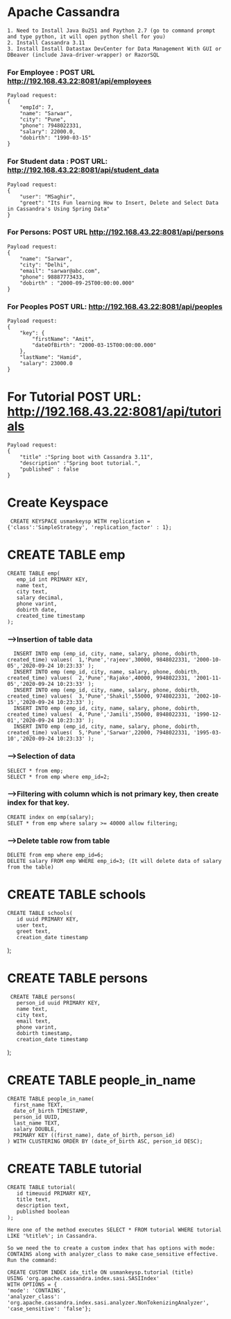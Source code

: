 # Apache Cassandra
	1. Need to Install Java 8u251 and Paython 2.7 (go to command prompt and type python, it will open python shell for you)
	2. Install Cassandra 3.11
	3. Install Install Datastax DevCenter for Data Management With GUI or DBeaver (include Java-driver-wrapper) or RazorSQL

### For Employee : POST URL http://192.168.43.22:8081/api/employees
	Payload request:
	{
	    "empId": 7,
	    "name": "Sarwar",
	    "city": "Pune",
	    "phone": 7948022331,
	    "salary": 22000.0,
	    "dobirth": "1990-03-15"
	}

### For Student data : POST URL: http://192.168.43.22:8081/api/student_data
	Payload request:
	{
		"user": "MSaghir",
		"greet": "Its Fun learning How to Insert, Delete and Select Data in Cassandra's Using Spring Data"
	}

### For Persons: POST URL http://192.168.43.22:8081/api/persons
	Payload request:
	{
	    "name": "Sarwar",
	    "city": "Delhi",
	    "email": "sarwar@abc.com",
	    "phone": 98887773433,
	    "dobirth" : "2000-09-25T00:00:00.000"
	}

### For Peoples POST URL: http://192.168.43.22:8081/api/peoples
	Payload request:
	{
	    "key": {
	        "firstName": "Amit",
	        "dateOfBirth": "2000-03-15T00:00:00.000"
	    },
	    "lastName": "Hamid",
	    "salary": 23000.0
	}

# For Tutorial POST URL: http://192.168.43.22:8081/api/tutorials
	Payload request:
	{
	    "title" :"Spring boot with Cassandra 3.11",
	    "description" :"Spring boot tutorial.",
	    "published" : false
	}



# Create Keyspace
	 CREATE KEYSPACE usmankeysp WITH replication = {'class':'SimpleStrategy', 'replication_factor' : 1};

# CREATE TABLE emp
	CREATE TABLE emp(
	   emp_id int PRIMARY KEY,
	   name text,
	   city text,
	   salary decimal,
	   phone varint,
	   dobirth date,
	   created_time timestamp
	);
   
### -->Insertion of table data
	  INSERT INTO emp (emp_id, city, name, salary, phone, dobirth, created_time) values(  1,'Pune','rajeev',30000, 9848022331, '2000-10-05','2020-09-24 10:23:33' );
	  INSERT INTO emp (emp_id, city, name, salary, phone, dobirth, created_time) values(  2,'Pune','Rajako',40000, 9948022331, '2001-11-05','2020-09-24 10:23:33' );
	  INSERT INTO emp (emp_id, city, name, salary, phone, dobirth, created_time) values(  3,'Pune','Shakil',55000, 9748022331, '2002-10-15','2020-09-24 10:23:33' );
	  INSERT INTO emp (emp_id, city, name, salary, phone, dobirth, created_time) values(  4,'Pune','Jamili',35000, 8948022331, '1990-12-01','2020-09-24 10:23:33' );
	  INSERT INTO emp (emp_id, city, name, salary, phone, dobirth, created_time) values(  5,'Pune','Sarwar',22000, 7948022331, '1995-03-10','2020-09-24 10:23:33' );
 
 
### -->Selection of data
	SELECT * from emp;
	SELECT * from emp where emp_id=2;
	
### -->Filtering with column which is not primary key, then create index for that key.
	CREATE index on emp(salary);
	SELET * from emp where salary >= 40000 allow filtering;
   
### -->Delete table row from table
	DELETE from emp where emp_id=6;
	DELETE salary FROM emp WHERE emp_id=3; (It will delete data of salary from the table)

#  CREATE TABLE schools
	CREATE TABLE schools(
	   id uuid PRIMARY KEY,
	   user text,
	   greet text,
	   creation_date timestamp
   );
   

#   CREATE TABLE persons
	 CREATE TABLE persons(
	   person_id uuid PRIMARY KEY,
	   name text,
	   city text,
	   email text,
	   phone varint,
	   dobirth timestamp,
	   creation_date timestamp
   );
   
 
# 	CREATE TABLE people_in_name
	CREATE TABLE people_in_name(
	  first_name TEXT,
	  date_of_birth TIMESTAMP,
	  person_id UUID,
	  last_name TEXT,
	  salary DOUBLE,
	  PRIMARY KEY ((first_name), date_of_birth, person_id)
	) WITH CLUSTERING ORDER BY (date_of_birth ASC, person_id DESC);

# CREATE TABLE tutorial
	CREATE TABLE tutorial(
	   id timeuuid PRIMARY KEY,
	   title text,
	   description text,
	   published boolean
	);
	
	Here one of the method executes SELECT * FROM tutorial WHERE tutorial 
	LIKE '%title%'; in Cassandra.

	So we need the to create a custom index that has options with mode: 
	CONTAINS along with analyzer_class to make case_sensitive effective.
	Run the command:

	CREATE CUSTOM INDEX idx_title ON usmankeysp.tutorial (title) 
	USING 'org.apache.cassandra.index.sasi.SASIIndex' 
	WITH OPTIONS = {
	'mode': 'CONTAINS', 
	'analyzer_class': 'org.apache.cassandra.index.sasi.analyzer.NonTokenizingAnalyzer', 
	'case_sensitive': 'false'};
	
